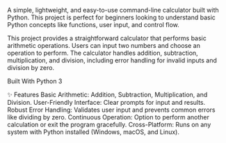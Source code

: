 
A simple, lightweight, and easy-to-use command-line calculator built with Python. This project is perfect for beginners looking to understand basic Python concepts like functions, user input, and control flow.


This project provides a straightforward calculator that performs basic arithmetic operations. Users can input two numbers and choose an operation to perform. The calculator handles addition, subtraction, multiplication, and division, including error handling for invalid inputs and division by zero.

Built With
  Python 3
  
✨ Features
Basic Arithmetic: Addition, Subtraction, Multiplication, and Division.
User-Friendly Interface: Clear prompts for input and results.
Robust Error Handling: Validates user input and prevents common errors like dividing by zero.
Continuous Operation: Option to perform another calculation or exit the program gracefully.
Cross-Platform: Runs on any system with Python installed (Windows, macOS, and Linux).
